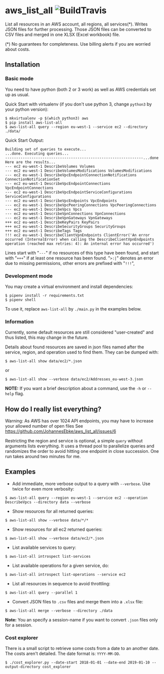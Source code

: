 # aws\_list\_all ![BuildTravis](https://travis-ci.org/JohannesEbke/aws_list_all.svg?branch=master "https://travis-ci.org/JohannesEbke/aws_list_all")

List all resources in an AWS account, all regions, all services(*). Writes JSON files for further processing.
Those JSON files can be converted to CSV files and merged in one XLSX (Excel workbook) file.

(*) No guarantees for completeness. Use billing alerts if you are worried about costs.

## Installation

### Basic mode
You need to have python (both 2 or 3 work) as well as AWS credentials set up as usual.

Quick Start with virtualenv (if you don't use python 3, change `python3` by your python version):

```shell script
$ mkvirtualenv -p $(which python3) aws
$ pip install aws-list-all
$ aws-list-all query --region eu-west-1 --service ec2 --directory ./data/
```

Quick Start Output:
```
Building set of queries to execute...
...done. Executing queries...
---------------------------------------------------------------...done
Here are the results...
--- ec2 eu-west-1 DescribeVolumes Volumes
--- ec2 eu-west-1 DescribeVolumesModifications VolumesModifications
--- ec2 eu-west-1 DescribeVpcEndpointConnectionNotifications ConnectionNotificationSet
--- ec2 eu-west-1 DescribeVpcEndpointConnections VpcEndpointConnections
--- ec2 eu-west-1 DescribeVpcEndpointServiceConfigurations ServiceConfigurations
--- ec2 eu-west-1 DescribeVpcEndpoints VpcEndpoints
--- ec2 eu-west-1 DescribeVpcPeeringConnections VpcPeeringConnections
--- ec2 eu-west-1 DescribeVpcs Vpcs
--- ec2 eu-west-1 DescribeVpnConnections VpnConnections
--- ec2 eu-west-1 DescribeVpnGateways VpnGateways
+++ ec2 eu-west-1 DescribeKeyPairs KeyPairs
+++ ec2 eu-west-1 DescribeSecurityGroups SecurityGroups
+++ ec2 eu-west-1 DescribeTags Tags
!!! ec2 eu-west-1 DescribeClientVpnEndpoints ClientError('An error occurred (InternalError) when calling the DescribeClientVpnEndpoints operation (reached max retries: 4): An internal error has occurred')
```
Lines start with "``---``" if no resources of this type have been found, and
start with "``+++``" if at least one resource has been found.
"``>:|``" denotes an error due to missing permissions, other errors are prefixed with "``!!!``",

### Development mode

You may create a virtual environment and install dependencies:
```shell script
$ pipenv install -r requirements.txt
$ pipenv shell
```
To use it, replace `aws-list-all` by `./main.py` in the examples below.

### Information

Currently, some default resources are still considered "user-created" and thus listed,
this may change in the future.

Details about found resources are saved in json files named after the service,
region, and operation used to find them. They can be dumped with:

```shell script
$ aws-list-all show data/ec2/*.json
```
or 
```shell script
$ aws-list-all show --verbose data/ec2/Addresses_eu-west-3.json
```

**NOTE:** If you want a brief description about a command, use the `-h` or `--help` flag.

## How do I really list everything?

Warning: As AWS has over 1024 API endpoints, you may have to increase your allowed number of open files
See https://github.com/JohannesEbke/aws_list_all/issues/6

Restricting the region and service is optional, a simple ``query`` without arguments lists everything.
It uses a thread pool to parallelize queries and randomizes the order to avoid
hitting one endpoint in close succession. One run takes around two minutes for me.


## Examples

* Add immediate, more verbose output to a query with ``--verbose``. Use twice for even more verbosity:

```shell script
$ aws-list-all query --region eu-west-1 --service ec2 --operation DescribeVpcs --directory data --verbose
```

* Show resources for all returned queries:

```shell script
$ aws-list-all show --verbose data/*/*
```

* Show resources for all ec2 returned queries:

```shell script
$ aws-list-all show --verbose data/ec2/*.json
```

* List available services to query:

```shell script
$ aws-list-all introspect list-services
```

* List available operations for a given service, do:

```shell script
$ aws-list-all introspect list-operations --service ec2
```

* List all resources in sequence to avoid throttling:

```shell script
$ aws-list-all query --parallel 1
```

* Convert JSON files to `.csv` files and merge them into a `.xlsx` file:
```shell script
$ aws-list-all merge --verbose --directory ./data
```
**Note:** You an specify a session-name if you want to convert `.json` files only for a session.

### Cost explorer
There is a small script to retrieve some costs from a date to an another date. The costs aren't
detailed. The date format is: `YYYY-MM-DD`.
```shell script
$ ./cost_explorer.py --date-start 2018-01-01 --date-end 2019-01-10 --output-directory cost_explorer
```
